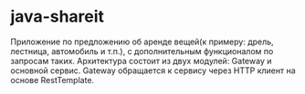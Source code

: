 # java-shareit
Приложение по предложению об аренде вещей(к примеру: дрель, лестница, автомобиль и т.п.), с дополнительным функционалом по запросам таких.
Архитектура состоит из двух модулей: Gateway и основной сервис. Gateway обращается к сервису через HTTP клиент на основе RestTemplate. 
